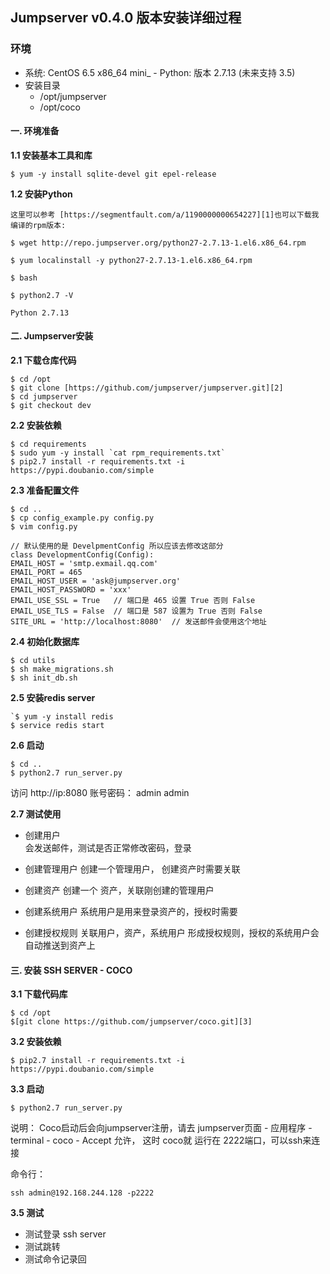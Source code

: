 ## Jumpserver v0.4.0 版本安装详细过程

### 环境

- 系统: CentOS 6.5 x86\_64 mini_ - Python: 版本 2.7.13 (未来支持 3.5)
- 安装目录 
	- /opt/jumpserver
	- /opt/coco

#### 一. 环境准备

**1.1 安装基本工具和库**

	$ yum -y install sqlite-devel git epel-release

**1.2 安装Python**

	这里可以参考 [https://segmentfault.com/a/1190000000654227][1]也可以下载我编译的rpm版本:

	$ wget http://repo.jumpserver.org/python27-2.7.13-1.el6.x86_64.rpm 
	
	$ yum localinstall -y python27-2.7.13-1.el6.x86_64.rpm
	
	$ bash
	
	$ python2.7 -V
	
	Python 2.7.13

#### 二. Jumpserver安装

**2.1 下载仓库代码**

```
$ cd /opt
$ git clone [https://github.com/jumpserver/jumpserver.git][2]
$ cd jumpserver
$ git checkout dev
```
**2.2 安装依赖**

```
$ cd requirements 
$ sudo yum -y install `cat rpm_requirements.txt`
$ pip2.7 install -r requirements.txt -i https://pypi.doubanio.com/simple
```

**2.3 准备配置文件**

```
$ cd ..
$ cp config_example.py config.py
$ vim config.py

// 默认使用的是 DevelpmentConfig 所以应该去修改这部分
class DevelopmentConfig(Config):
EMAIL_HOST = 'smtp.exmail.qq.com'
EMAIL_PORT = 465
EMAIL_HOST_USER = 'ask@jumpserver.org'
EMAIL_HOST_PASSWORD = 'xxx'
EMAIL_USE_SSL = True   // 端口是 465 设置 True 否则 False
EMAIL_USE_TLS = False  // 端口是 587 设置为 True 否则 False
SITE_URL = 'http://localhost:8080'  // 发送邮件会使用这个地址 
```

**2.4 初始化数据库**
```
$ cd utils
$ sh make_migrations.sh
$ sh init_db.sh
```

**2.5 安装redis server**
```
`$ yum -y install redis
$ service redis start  
```

**2.6 启动**
```
$ cd ..
$ python2.7 run_server.py
```
访问  http://ip:8080
账号密码： admin admin

**2.7 测试使用**
- 创建用户  
	会发送邮件，测试是否正常修改密码，登录

- 创建管理用户
	创建一个管理用户， 创建资产时需要关联

- 创建资产
	创建一个 资产，关联刚创建的管理用户

- 创建系统用户
	系统用户是用来登录资产的，授权时需要

- 创建授权规则
	关联用户，资产，系统用户 形成授权规则，授权的系统用户会自动推送到资产上


#### 三. 安装 SSH SERVER - COCO
**3.1 下载代码库**
```
$ cd /opt
$[git clone https://github.com/jumpserver/coco.git][3]
```

**3.2 安装依赖**
```
$ pip2.7 install -r requirements.txt -i https://pypi.doubanio.com/simple
```

**3.3 启动**

```
$ python2.7 run_server.py
```

说明： Coco启动后会向jumpserver注册，请去 jumpserver页面 - 应用程序 - terminal - coco - Accept 允许， 这时 coco就 运行在 2222端口，可以ssh来连接

命令行：
``` 
ssh admin@192.168.244.128 -p2222
```

**3.5 测试**
- 测试登录 ssh server
- 测试跳转
- 测试命令记录回

[1]:	https://segmentfault.com/a/1190000000654227
[2]:	https://github.com/jumpserver/jumpserver.git
[3]:	https://github.com/jumpserver/coco.git
